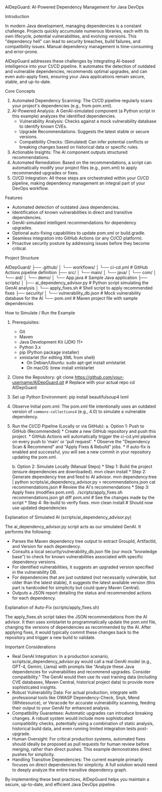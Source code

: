 AIDepGuard: AI-Powered Dependency Management for Java DevOps

Introduction

In modern Java development, managing dependencies is a constant challenge. Projects quickly accumulate numerous libraries, each with its own lifecycle, potential vulnerabilities, and evolving versions. This "dependency hell" can lead to security breaches, build failures, and compatibility issues. Manual dependency management is time-consuming and error-prone.

AIDepGuard addresses these challenges by integrating AI-based intelligence into your CI/CD pipeline. It automates the detection of outdated and vulnerable dependencies, recommends optimal upgrades, and can even auto-apply fixes, ensuring your Java applications remain secure, stable, and up-to-date.

Core Concepts

1.  Automated Dependency Scanning: The CI/CD pipeline regularly scans your project's dependencies (e.g., from pom.xml).
2.  AI-Powered Analysis: A GenAI-simulated component (a Python script in this example) analyzes the identified dependencies.
    *   Vulnerability Analysis: Checks against a mock vulnerability database to identify known CVEs.
    *   Upgrade Recommendations: Suggests the latest stable or secure versions.
    *   Compatibility Checks: (Simulated) Can infer potential conflicts or breaking changes based on historical data or specific rules.
3.  Actionable Insights: The AI component outputs structured recommendations.
4.  Automated Remediation: Based on the recommendations, a script can automatically modify your project files (e.g., pom.xml) to apply recommended upgrades or fixes.
5.  CI/CD Integration: All these steps are orchestrated within your CI/CD pipeline, making dependency management an integral part of your DevOps workflow.

Features

*   Automated detection of outdated Java dependencies.
*   Identification of known vulnerabilities in direct and transitive dependencies.
*   GenAI-simulated intelligent recommendations for dependency upgrades.
*   Optional auto-fixing capabilities to update pom.xml or build.gradle.
*   Seamless integration into GitHub Actions (or any CI/CD platform).
*   Proactive security posture by addressing issues before they become critical.

Project Structure

AIDepGuard/
├── .github/
│   └── workflows/
│       └── ci-cd.yml            # GitHub Actions pipeline definition
├── src/
│   └── main/
│       └── java/
│           └── com/
│               └── aid/
│                   └── demo/
│                       └── App.java # Sample Java application
├── scripts/
│   ├── ai_dependency_advisor.py   # Python script simulating the GenAI analysis
│   └── apply_fixes.sh           # Shell script to apply recommended fixes
├── security/
│   └── vulnerability_db.json    # Mock vulnerability database for the AI
└── pom.xml                    # Maven project file with sample dependencies

How to Simulate / Run the Example

1.  Prerequisites:
    *   Git
    *   Maven
    *   Java Development Kit (JDK) 11+
    *   Python 3.x
    *   pip (Python package installer)
    *   xmlstarlet (for editing XML from shell)
        *   On Debian/Ubuntu: sudo apt-get install xmlstarlet
        *   On macOS: brew install xmlstarlet

2.  Clone the Repository:
    git clone https://github.com/your-username/AIDepGuard.git  # Replace with your actual repo
    cd AIDepGuard

3.  Set up Python Environment:
    pip install beautifulsoup4 lxml

4.  Observe Initial pom.xml:
    The pom.xml file intentionally uses an outdated version of `commons-collections4` (e.g., 4.0) to simulate a vulnerable dependency.

5.  Run the CI/CD Pipeline (Locally or via GitHub):
    a.  Option 1: Push to GitHub (Recommended)
        *   Create a new GitHub repository and push this project.
        *   GitHub Actions will automatically trigger the ci-cd.yml pipeline on every push to 'main' or 'pull request'.
        *   Observe the "Dependency Scan & Recommend" and "Apply Fixes & Rebuild" jobs.
        *   If auto-fix is enabled and successful, you will see a new commit in your repository updating the pom.xml.

    b.  Option 2: Simulate Locally (Manual Steps)
        *   Step 1: Build the project (ensure dependencies are downloaded).
            mvn clean install
        *   Step 2: Generate dependency tree and feed to AI advisor.
            mvn dependency:tree | python scripts/ai_dependency_advisor.py > recommendations.json
            cat recommendations.json # Review the AI's recommendations
        *   Step 3: Apply fixes (modifies pom.xml).
            ./scripts/apply_fixes.sh recommendations.json
            git diff pom.xml # See the changes made by the script
        *   Step 4: Re-build to verify fixes.
            mvn clean install # Should now use updated dependencies

Explanation of Simulated AI (scripts/ai_dependency_advisor.py)

The ai_dependency_advisor.py script acts as our simulated GenAI. It performs the following:
*   Parses the Maven dependency tree output to extract GroupId, ArtifactId, and Version for each dependency.
*   Consults a local security/vulnerability_db.json file (our mock "knowledge base") to check for known vulnerabilities associated with specific dependency versions.
*   For identified vulnerabilities, it suggests an upgraded version specified in the vulnerability DB.
*   For dependencies that are just outdated (not necessarily vulnerable, but older than the latest stable), it suggests the latest available version (this part is hardcoded for simplicity but could query Maven Central).
*   Outputs a JSON report detailing the status and recommended actions for each dependency.

Explanation of Auto-Fix (scripts/apply_fixes.sh)

The apply_fixes.sh script takes the JSON recommendations from the AI advisor. It then uses xmlstarlet to programmatically update the pom.xml file, changing the versions of dependencies as recommended by the AI. After applying fixes, it would typically commit these changes back to the repository and trigger a new build to validate.

Important Considerations

*   Real GenAI Integration: In a production scenario, scripts/ai_dependency_advisor.py would call a real GenAI model (e.g., GPT-4, Gemini, Llama) with prompts like "Analyze these Java dependencies for vulnerabilities and recommend upgrades. Consider compatibility." The GenAI would then use its vast training data (including CVE databases, Maven Central, historical project data) to provide more sophisticated insights.
*   Robust Vulnerability Data: For actual production, integrate with professional tools like OWASP Dependency-Check, Snyk, Mend (Whitesource), or Veracode for accurate vulnerability scanning, feeding their output to your GenAI for enhanced analysis.
*   Compatibility Guarantees: Automatic upgrades can introduce breaking changes. A robust system would include more sophisticated compatibility checks, potentially using a combination of static analysis, historical build data, and even running limited integration tests post-upgrade.
*   Human Oversight: For critical production systems, automated fixes should ideally be proposed as pull requests for human review before merging, rather than direct pushes. This example demonstrates direct pushes for simplicity.
*   Handling Transitive Dependencies: The current example primarily focuses on direct dependencies for simplicity. A full solution would need to deeply analyze the entire transitive dependency graph.

By implementing these best practices, AIDepGuard helps you maintain a secure, up-to-date, and efficient Java DevOps pipeline.